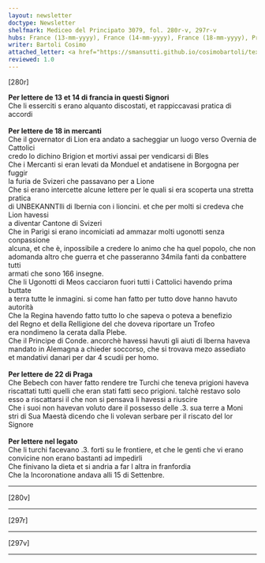 ```yaml
---
layout: newsletter
doctype: Newsletter
shelfmark: Mediceo del Principato 3079, fol. 280r-v, 297r-v
hubs: France (13-mm-yyyy), France (14-mm-yyyy), France (18-mm-yyyy), Praha (22-mm-yyyy), Unknown (dd-mm-yyyy)
writer: Bartoli Cosimo
attached_letter: <a href="https://smansutti.github.io/cosimobartoli/texts/TBD/">TBD</a>
reviewed: 1.0
---
```


[280r]  
  
  
<strong>Per lettere de 13 et 14 di francia in questi Signori</strong>  
Che li esserciti s erano alquanto discostati, et rappiccavasi pratica di accordi  
<br/><strong>Per lettere de 18 in mercanti</strong>  
Che il governator di Lion era andato a sacheggiar un luogo verso Overnia de Cattolici  
credo lo dichino Brigion et mortivi assai per vendicarsi di Bles  
Che i Mercanti si eran levati da Monduel et andatisene in Borgogna per fuggir  
la furia de Svizeri che passavano per a Lione  
Che si erano intercette alcune lettere per le quali si era scoperta una stretta pratica  
di UNBEKANNTlli di Ibernia con i lioncini. et che per molti si credeva che Lion havessi  
a diventar Cantone di Svizeri  
Che in Parigi si erano incomiciati ad ammazar molti ugonotti senza conpassione  
alcuna, et che è, inpossibile a credere lo animo che ha quel popolo, che non  
adomanda altro che guerra et che passeranno 34mila fanti da conbattere tutti  
armati che sono 166 insegne.  
Che li Ugonotti di Meos cacciaron fuori tutti i Cattolici havendo prima buttate  
a terra tutte le inmagini. si come han fatto per tutto dove hanno havuto  
autorità  
Che la Regina havendo fatto tutto lo che sapeva o poteva a benefizio  
del Regno et della Relligione del che doveva riportare un Trofeo  
era nondimeno la cerata dalla Plebe.  
Che il Principe di Conde. ancorchè havessi havuti gli aiuti di Iberna haveva  
mandato in Alemagna a chieder soccorso, che si trovava mezo assediato  
et mandativi danari per dar 4 scudii per homo.  
<br/><strong>Per lettere de 22 di Praga</strong>  
Che Bebech con haver fatto rendere tre Turchi che teneva prigioni haveva  
riscattati tutti quelli che eran stati fatti seco prigioni. talchè restavo solo  
esso a riscattarsi il che non si pensava li havessi a riuscire  
Che i suoi non havevan voluto dare il possesso delle .3. sua terre a Moni  
stri di Sua Maestà dicendo che li volevan serbare per il riscato del lor Signore  
<br/><strong>Per lettere nel legato</strong>  
Che li turchi facevano .3. forti su le frontiere, et che le genti che vi erano  
convicine non erano bastanti ad impedirli  
Che finivano la dieta et si andria a far l altra in franfordia  
Che la Incoronatione andava alli 15 di Settenbre.  
  
---  

[280v]  
  
  
  
---  

[297r]  
  
  
  
---  

[297v]  
  
  
  
---  

